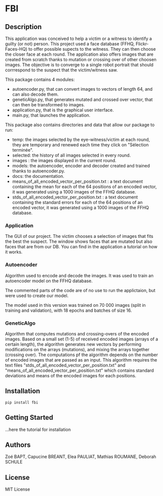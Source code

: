 # FBI

## Description

This application was conceived to help a victim or a witness to identify a guilty (or not) person. This project used a face database (FFHQ, Flickr-Faces-HQ) to offer possible supects to the witness. They can then choose the closer face at each round. The application also offers images that are created from scratch thanks to mutation or crossing over of other choosen images. 
The objective is to converge to a single robot portrait that should corrrespond to the suspect that the victim/witness saw.

This package contains 4 modules:

- autoencoder.py, that can convert images to vectors of length 64, and can also decode them.
- geneticAlgo.py, that generates mutated and crossed over vector, that can then be transformed to images.
- application.py, that is the graphical user interface.
- main.py, that launches the application.

This package also contains directories and data that allow our package to run:
- temp: the images selected by the eye-witness/victim at each round, they are temporary and renewed each time they click on "Sélection terminée".
- selected: the history of all images selected in every round.
- images : the images displayed in the current round.
- models: the autoencoder, encoder and decoder created and trained thanks to autoencoder.py.
- docs: the documentation.
- means_of_all_encoded_vector_per_position.txt : a text document containing the mean for each of the 64 positions of an encoded vector, it was generated using a 1000 images of the FFHQ database.
- stds_of_all_encoded_vector_per_position.txt : a text document containing the standard errors for each of the 64 positions of an encoded vector, it was generated using a 1000 images of the FFHQ database.

### Application

The GUI of our project. The victim chooses a selection of images that fits the best the suspect. The window shows faces that are mutated but also faces that are from our DB. You can find in the application a tutorial on how it works.

### Autoencoder

Algorithm used to encode and decode the images. It was used to train an autoencoder model on the FFHQ database. 

The commented parts of the code are of no use to run the applictaion, but were used to create our model.

The model used in this version was trained on 70 000 images (split in training and validation), with 18 epochs and batches of size 16.

### GeneticAlgo

Algorithm that computes mutations and crossing-overs of the encoded images.
Based on a small set (1-5) of received encoded images (arrays of a certain length), the algorithm generates new vectors by performing modifications on the arrays (mutations), and mixing the arrays together (crossing over). The computations pf the algorithm depends on the number of encoded images that are passed as an input.
This algorithm requires the text files "stds_of_all_encoded_vector_per_position.txt" and "means_of_all_encoded_vector_per_position.txt" which contains standard deviations and means of the encoded images for each positions.

## Installation

`pip install fbi`

## Getting Started

...here the tutorial for installation

## Authors
Zoé BAPT, Capucine BREANT, Elea PAULIAT, Mathias ROUMANE, Deborah SCHULE

## License
MIT License
